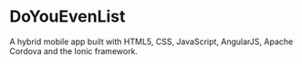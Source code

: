 # DoYouEvenList
A hybrid mobile app built with HTML5, CSS, JavaScript, AngularJS, Apache Cordova and the Ionic framework.
